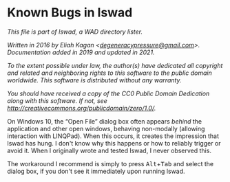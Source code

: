 # Known Bugs in lswad

*This file is part of lswad, a WAD directory lister.*

*Written in 2016 by Eliah Kagan \<degeneracypressure@gmail.com\>. Documentation
added in 2019 and updated in 2021.*

*To the extent possible under law, the author(s) have dedicated all copyright
and related and neighboring rights to this software to the public domain
worldwide. This software is distributed without any warranty.*

*You should have received a copy of the CC0 Public Domain Dedication along with
this software. If not, see
<http://creativecommons.org/publicdomain/zero/1.0/>.*

On Windows 10, the &ldquo;Open File&rdquo; dialog box often appears *behind*
the application and other open windows, behaving non-modally (allowing
interaction with LINQPad). When this occurs, it creates the impression that
lswad has hung. I don't know why this happens or how to reliably trigger or
avoid it. When I originally wrote and tested lswad, I never observed this.

The workaround I recommend is simply to press <kbd>Alt</kbd>+<kbd>Tab</kbd> and
select the dialog box, if you don't see it immediately upon running lswad.
